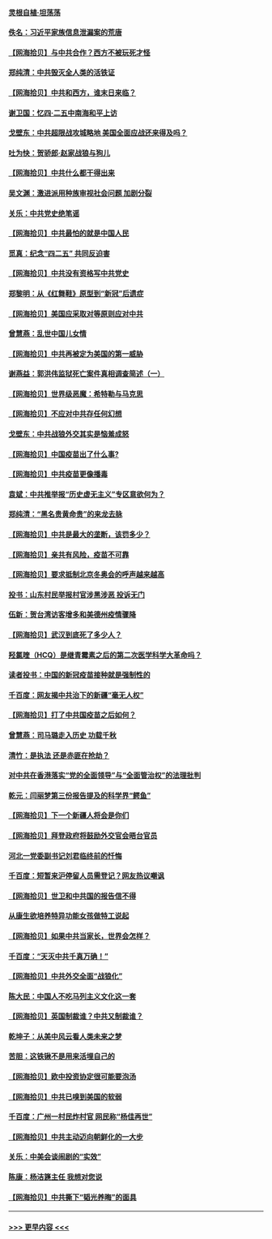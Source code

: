 #### [灵根自植‧坦荡荡](../pages/nsc993/n12905562.md?t=04261652) 
#### [佚名：习近平家族信息泄漏案的荒唐](../pages/nsc993/n12904705.md?t=04261652) 
#### [【网海拾贝】与中共合作？西方不被玩死才怪](../pages/nsc993/n12903873.md?t=04261652) 
#### [郑纯清：中共毁灭全人类的活铁证](../pages/nsc993/n12903785.md?t=04261652) 
#### [【网海拾贝】中共和西方，谁末日来临？](../pages/nsc993/n12903482.md?t=04261652) 
#### [谢卫国：忆四‧二五中南海和平上访](../pages/nsc993/n12902192.md?t=04261652) 
#### [戈壁东：中共超限战攻城略地 美国全面应战还来得及吗？](../pages/nsc993/n12902297.md?t=04261652) 
#### [吐为快：贺骄郎‧赵家战狼与狗儿](../pages/nsc993/n12902280.md?t=04261652) 
#### [【网海拾贝】中共什么都干得出来](../pages/nsc993/n12897500.md?t=04261652) 
#### [吴文渊：激进派用种族审视社会问题 加剧分裂](../pages/nsc993/n12893881.md?t=04261652) 
#### [关乐：中共党史绝笔谣](../pages/nsc993/n12897270.md?t=04261652) 
#### [【网海拾贝】中共最怕的就是中国人民](../pages/nsc993/n12894705.md?t=04261652) 
#### [觅真：纪念“四二五” 共同反迫害](../pages/nsc993/n12894553.md?t=04261652) 
#### [【网海拾贝】中共没有资格写中共党史](../pages/nsc993/n12892231.md?t=04261652) 
#### [郑黎明：从《红舞鞋》原型到“新冠”后遗症](../pages/nsc993/n12890469.md?t=04261652) 
#### [【网海拾贝】美国应采取对等原则应对中共](../pages/nsc993/n12889176.md?t=04261652) 
#### [曾慧燕：乱世中国儿女情](../pages/nsc993/n12887931.md?t=04261652) 
#### [【网海拾贝】中共再被定为美国的第一威胁](../pages/nsc993/n12887580.md?t=04261652) 
#### [谢燕益：郭洪伟监狱死亡案件真相调查简述（一）](../pages/nsc993/n12885648.md?t=04261652) 
#### [【网海拾贝】世界级恶魔：希特勒与马克思](../pages/nsc993/n12884062.md?t=04261652) 
#### [【网海拾贝】不应对中共存任何幻想](../pages/nsc993/n12881460.md?t=04261652) 
#### [戈壁东：中共战狼外交其实是恼羞成怒](../pages/nsc993/n12880392.md?t=04261652) 
#### [【网海拾贝】中国疫苗出了什么事?](../pages/nsc993/n12879124.md?t=04261652) 
#### [【网海拾贝】中共疫苗更像播毒](../pages/nsc993/n12876631.md?t=04261652) 
#### [袁斌：中共推举报“历史虚无主义”专区意欲何为？](../pages/nsc993/n12876530.md?t=04261652) 
#### [郑纯清：“黑名贵黄命贵”的来龙去脉](../pages/nsc993/n12875589.md?t=04261652) 
#### [【网海拾贝】中共是最大的垄断，该罚多少？](../pages/nsc993/n12874006.md?t=04261652) 
#### [【网海拾贝】亲共有风险，疫苗不可靠](../pages/nsc993/n12872224.md?t=04261652) 
#### [【网海拾贝】要求抵制北京冬奥会的呼声越来越高](../pages/nsc993/n12868962.md?t=04261652) 
#### [投书：山东村民举报村官涉黑涉恶 投诉无门](../pages/nsc993/n12869726.md?t=04261652) 
#### [伍新：贺台湾访客增多和美德州疫情骤降](../pages/nsc993/n12865651.md?t=04261652) 
#### [【网海拾贝】武汉到底死了多少人？](../pages/nsc993/n12863707.md?t=04261652) 
#### [羟氯喹（HCQ）是继青霉素之后的第二次医学科学大革命吗？](../pages/nsc993/n12638564.md?t=04261652) 
#### [读者投书：中国的新冠疫苗接种就是强制性的](../pages/nsc993/n12859932.md?t=04261652) 
#### [千百度：网友揭中共治下的新疆“毫无人权”](../pages/nsc993/n12858385.md?t=04261652) 
#### [【网海拾贝】打了中共国疫苗之后如何？](../pages/nsc993/n12857866.md?t=04261652) 
#### [曾慧燕：司马璐走入历史 功载千秋](../pages/nsc993/n12856996.md?t=04261652) 
#### [清竹：是执法 还是赤匪在抢劫？](../pages/nsc993/n12856952.md?t=04261652) 
#### [对中共在香港落实“党的全面领导”与“全面管治权”的法理批判](../pages/nsc993/n12856929.md?t=04261652) 
#### [乾元：闫丽梦第三份报告提及的科学界“鳄鱼”](../pages/nsc993/n12855985.md?t=04261652) 
#### [【网海拾贝】下一个新疆人将会是你们](../pages/nsc993/n12855864.md?t=04261652) 
#### [【网海拾贝】拜登政府将鼓励外交官会晤台官员](../pages/nsc993/n12853615.md?t=04261652) 
#### [河北一党委副书记刘君临终前的忏悔](../pages/nsc993/n12849420.md?t=04261652) 
#### [千百度：短暂来沪停留人员需登记？网友热议嘲讽](../pages/nsc993/n12853497.md?t=04261652) 
#### [【网海拾贝】世卫和中共国的报告信不得](../pages/nsc993/n12850902.md?t=04261652) 
#### [从康生欲培养特异功能女孩做特工说起](../pages/nsc993/n12849289.md?t=04261652) 
#### [【网海拾贝】如果中共当家长，世界会怎样？](../pages/nsc993/n12848436.md?t=04261652) 
#### [千百度：“天灭中共千真万确！”](../pages/nsc993/n12845659.md?t=04261652) 
#### [【网海拾贝】中共外交全面“战狼化”](../pages/nsc993/n12845607.md?t=04261652) 
#### [陈大民：中国人不吃马列主义文化这一套](../pages/nsc993/n12842496.md?t=04261652) 
#### [【网海拾贝】英国制裁谁？中共又制裁谁？](../pages/nsc993/n12840909.md?t=04261652) 
#### [乾坤子：从美中风云看人类未来之梦](../pages/nsc993/n12840590.md?t=04261652) 
#### [苦胆：这铁锹不是用来活埋自己的](../pages/nsc993/n12839512.md?t=04261652) 
#### [【网海拾贝】欧中投资协定很可能要泡汤](../pages/nsc993/n12835122.md?t=04261652) 
#### [【网海拾贝】中共已嗅到美国的软弱](../pages/nsc993/n12832411.md?t=04261652) 
#### [千百度：广州一村民炸村官 网民称“杨佳再世”](../pages/nsc993/n12832380.md?t=04261652) 
#### [【网海拾贝】中共主动迈向朝鲜化的一大步](../pages/nsc993/n12829887.md?t=04261652) 
#### [关乐：中美会谈闹剧的“实效”](../pages/nsc993/n12826698.md?t=04261652) 
#### [陈康：杨洁篪主任  我想对您说](../pages/nsc993/n12826609.md?t=04261652) 
#### [【网海拾贝】中共撕下“韬光养晦”的面具](../pages/nsc993/n12826459.md?t=04261652) 

----
#### [ >>> 更早内容 <<< ](../indexes/nsc993-earlier.md)
